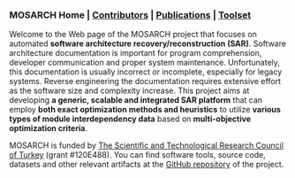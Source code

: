 ### MOSARCH Home | [Contributors](./people.html) | [Publications](./publications.html) | [Toolset](./toolset.html)

Welcome to the Web page of the MOSARCH project that focuses on automated **software architecture recovery/reconstruction (SAR)**. Software architecture documentation is important for program comprehension, developer communication and proper system maintenance. Unfortunately, this documentation is usually incorrect or incomplete, especially for legacy systems. Reverse engineering the documentation requires extensive effort as the software size and complexity increase. This project aims at developing **a generic, scalable and integrated SAR platform** that can employ **both exact optimization methods and heuristics** to utilize **various types of module interdependency data** based on **multi-objective optimization criteria**.

MOSARCH is funded by [The Scientific and Technological Research Council of Turkey](https://tubitak.gov.tr/en) (grant #120E488). You can find software tools, source code, datasets and other relevant artifacts at the [GitHub repository](https://github.com/hasansozer/MOSARCH) of the project.
